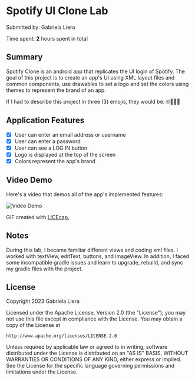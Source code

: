 # Spotify UI Clone Lab

Submitted by: Gabriela Liera

Time spent: **2** hours spent in total

## Summary

Spotify Clone is an android app that replicates the UI login of Spotify. The goal of this project is to create an app's UI using XML layout files and common components, use drawables to set a logo and set the colors using themes to represent the brand of an app.

If I had to describe this project in three (3) emojis, they would be: 🤓🧠👩‍💻

## Application Features

  - [x] User can enter an email address or username
  - [x] User can enter a password
  - [x] User can see a LOG IN button
  - [x] Logo is displayed at the top of the screen
  - [x] Colors represent the app's brand

## Video Demo

Here's a video that demos all of the app's implemented features:

<img src='https://github.com/gabrielaliera/Spotify_UI_Clone_Lab/blob/master/spotify_UI_walkthrough.gif' width='' alt='Video Demo' />

GIF created with <a href="https://www.cockos.com/licecap/">LICEcap.</a>

## Notes

During this lab, I became familiar different views and coding xml files. I worked with textView, editText, buttons, and imageView. In addition, I faced some incompatible gradle issues and learn to upgrade, rebuild, and sync my gradle files with the project.

## License

Copyright 2023 Gabriela Liera

Licensed under the Apache License, Version 2.0 (the "License");
you may not use this file except in compliance with the License.
You may obtain a copy of the License at

    http://www.apache.org/licenses/LICENSE-2.0

Unless required by applicable law or agreed to in writing, software
distributed under the License is distributed on an "AS IS" BASIS,
WITHOUT WARRANTIES OR CONDITIONS OF ANY KIND, either express or implied.
See the License for the specific language governing permissions and
limitations under the License.
